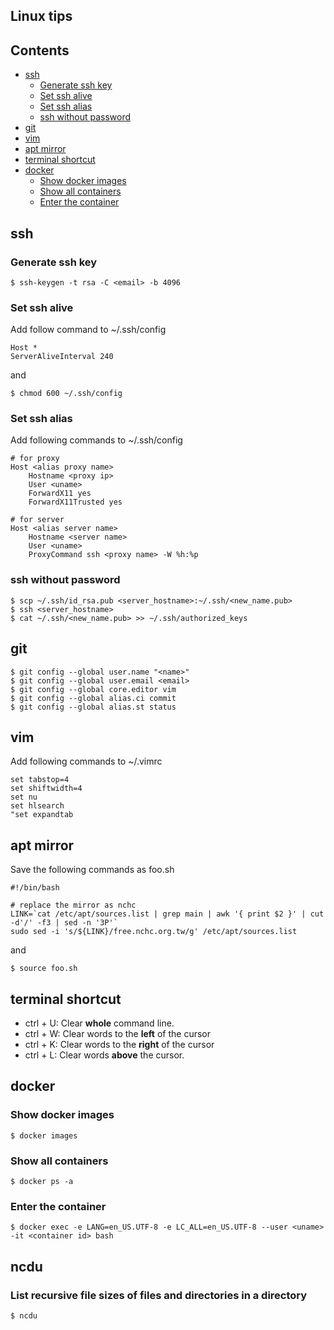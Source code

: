 Linux tips
-------------------------

Contents
--------

- [ssh](#ssh)
    - [Generate ssh key](#generate-ssh-key)
    - [Set ssh alive](#set-ssh-alive)
    - [Set ssh alias](#set-ssh-alias)
    - [ssh without password](#ssh-without-password)
- [git](#git)
- [vim](#vim)
- [apt mirror](#apt-mirror)
- [terminal shortcut](#terminal-shortcut)
- [docker](#docker)
    - [Show docker images](#show-docker-images)
    - [Show all containers](#show-all-containers)
    - [Enter the container](#enter-the-container)

ssh
---

### Generate ssh key

    $ ssh-keygen -t rsa -C <email> -b 4096
    
### Set ssh alive

Add follow command to ~/.ssh/config

    Host *
    ServerAliveInterval 240
    
and

    $ chmod 600 ~/.ssh/config

### Set ssh alias

Add following commands to ~/.ssh/config

    # for proxy
    Host <alias proxy name>
        Hostname <proxy ip>
        User <uname>
        ForwardX11 yes
        ForwardX11Trusted yes
        
    # for server
    Host <alias server name>
        Hostname <server name>
        User <uname>
        ProxyCommand ssh <proxy name> -W %h:%p

### ssh without password

    $ scp ~/.ssh/id_rsa.pub <server_hostname>:~/.ssh/<new_name.pub>
    $ ssh <server_hostname>
    $ cat ~/.ssh/<new_name.pub> >> ~/.ssh/authorized_keys

git
---

    $ git config --global user.name "<name>"
    $ git config --global user.email <email>
    $ git config --global core.editor vim
    $ git config --global alias.ci commit
    $ git config --global alias.st status

vim
---

Add following commands to ~/.vimrc

    set tabstop=4
    set shiftwidth=4
    set nu
    set hlsearch
    "set expandtab

apt mirror
----------

Save the following commands as foo.sh

    #!/bin/bash

    # replace the mirror as nchc
    LINK=`cat /etc/apt/sources.list | grep main | awk '{ print $2 }' | cut -d'/' -f3 | sed -n '3P'`
    sudo sed -i 's/${LINK}/free.nchc.org.tw/g' /etc/apt/sources.list

and

    $ source foo.sh

terminal shortcut
-----------------

- ctrl + U: Clear **whole** command line.
- ctrl + W: Clear words to the **left** of the cursor
- ctrl + K: Clear words to the **right** of the cursor
- ctrl + L: Clear words **above** the cursor.

docker
------

### Show docker images

    $ docker images

### Show all containers

    $ docker ps -a

### Enter the container

    $ docker exec -e LANG=en_US.UTF-8 -e LC_ALL=en_US.UTF-8 --user <uname> -it <container id> bash

ncdu
----

### List recursive file sizes of files and directories in a directory

    $ ncdu
